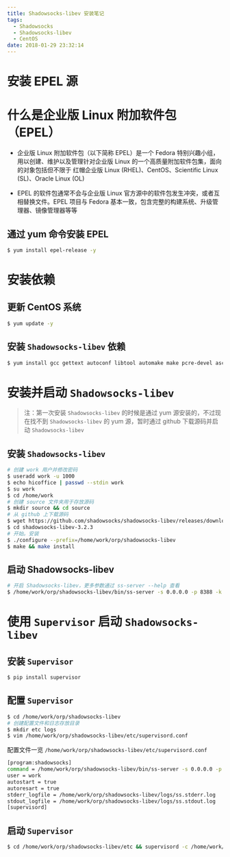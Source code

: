 ```yaml
---
title: Shadowsocks-libev 安装笔记
tags:
  - Shadowsocks
  - Shadowsocks-libev
  - CentOS
date: 2018-01-29 23:32:14
---
```


# 安装 EPEL 源

# 什么是企业版 Linux 附加软件包（EPEL）

- 企业版 Linux 附加软件包（以下简称 EPEL）是一个 Fedora 特别兴趣小组，用以创建、维护以及管理针对企业版 Linux 的一个高质量附加软件包集，面向的对象包括但不限于 红帽企业版 Linux (RHEL)、CentOS、Scientific Linux (SL)、Oracle Linux (OL)

- EPEL 的软件包通常不会与企业版 Linux 官方源中的软件包发生冲突，或者互相替换文件。EPEL 项目与 Fedora 基本一致，包含完整的构建系统、升级管理器、镜像管理器等等

## 通过 yum 命令安装 EPEL

```bash
$ yum install epel-release -y
```

# 安装依赖

## 更新 CentOS 系统

```bash
$ yum update -y
```

## 安装 `Shadowsocks-libev` 依赖

```bash
$ yum install gcc gettext autoconf libtool automake make pcre-devel asciidoc xmlto c-ares-devel libev-devel libsodium-devel mbedtls-devel -y
```

# 安装并启动 `Shadowsocks-libev`

> 注：第一次安装 `Shadowsocks-libev` 的时候是通过 yum 源安装的，不过现在找不到 `Shadowsocks-libev` 的 yum 源，暂时通过 github 下载源码并启动 `Shadowsocks-libev`

## 安装 `Shadowsocks-libev`

```bash
# 创建 work 用户并修改密码
$ useradd work -u 1000
$ echo hicoffice | passwd --stdin work
$ su work
$ cd /home/work
# 创建 source 文件夹用于存放源码
$ mkdir source && cd source
# 从 github 上下载源码
$ wget https://github.com/shadowsocks/shadowsocks-libev/releases/download/v3.2.3/shadowsocks-libev-3.2.3.tar.gz
$ cd shadowsocks-libev-3.2.3
# 开始。安装
$ ./configure --prefix=/home/work/orp/shadowsocks-libev
$ make && make install
```

## 启动 Shadowsocks-libev

```bash
# 开启 Shadowsocks-libev，更多参数通过 ss-server --help 查看
$ /home/work/orp/shadowsocks-libev/bin/ss-server -s 0.0.0.0 -p 8388 -k password -m rc4-md5 &
```

<!-- more -->

# 使用 `Supervisor` 启动 `Shadowsocks-libev`

## 安装 `Supervisor`

```bash
$ pip install supervisor
```

## 配置 `Supervisor`

```bash
$ cd /home/work/orp/shadowsocks-libev
# 创建配置文件和日志存放目录
$ mkdir etc logs
$ vim /home/work/orp/shadowsocks-libev/etc/supervisord.conf
```

配置文件一览 `/home/work/orp/shadowsocks-libev/etc/supervisord.conf`

```bash
[program:shadowsocks]
command = /home/work/orp/shadowsocks-libev/bin/ss-server -s 0.0.0.0 -p 8388 -k password -m rc4-md5 > /dev/null 2>&1 &
user = work
autostart = true
autoresart = true
stderr_logfile = /home/work/orp/shadowsocks-libev/logs/ss.stderr.log
stdout_logfile = /home/work/orp/shadowsocks-libev/logs/ss.stdout.log
[supervisord]
```

## 启动 `Supervisor`

```bash
$ cd /home/work/orp/shadowsocks-libev/etc && supervisord -c /home/work/orp/shadowsocks-libev/etc/supervisord.conf
```
